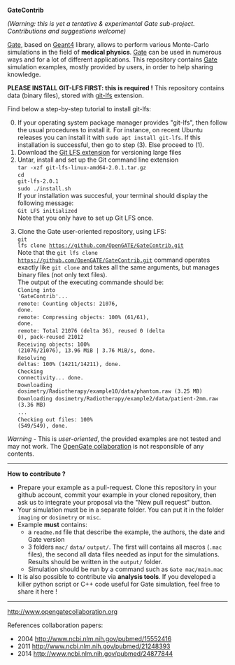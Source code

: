 **GateContrib**

*(Warning: this is yet a tentative & experimental Gate sub-project. Contributions and suggestions welcome)*

[Gate](https://github.com/OpenGATE/Gate), based on [Geant4](https://geant4.web.cern.ch) library, allows to perform various Monte-Carlo simulations in the field of **medical physics**. [Gate](https://github.com/OpenGATE/Gate) can be used in numerous ways and for a lot of different applications. This repository contains [Gate](https://github.com/OpenGATE/Gate) simulation examples, mostly provided by users, in order to help sharing knowledge.

**PLEASE INSTALL GIT-LFS FIRST: this is required !**
This repository contains data (binary files), stored with [git-lfs](https://git-lfs.github.com/) extension. 

Find below a step-by-step tutorial to install git-lfs:

0. If your operating system package manager provides "git-lfs", then follow the usual procedures to install it. For instance, on recent Ubuntu releases you can install it with `sudo apt install git-lfs`. If this installation is successful, then go to step (3). Else proceed to (1).
1. Download the [Git LFS extension](https://github.com/git-lfs/git-lfs/releases/download/v2.0.1/git-lfs-linux-amd64-2.0.1.tar.gz) for versioning large files
2. Untar, install and set up the Git command line extension<br>
<code>tar -xzf git-lfs-linux-amd64-2.0.1.tar.gz</code><br>
<code>cd git-lfs-2.0.1</code><br>
<code>sudo ./install.sh</code><br>
If your installation was succesful, your terminal should display the following message:<br>
<code>Git LFS initialized</code><br>
Note that you only have to set up Git LFS once. 
3) Clone the Gate user-oriented repository, using LFS:<br>
<code>git lfs clone https://github.com/OpenGATE/GateContrib.git</code><br>
Note that the <code>git lfs clone https://github.com/OpenGATE/GateContrib.git</code> command operates exactly like <code>git clone</code> and takes all the same arguments, but manages binary files (not only text files).<br>
The output of the executing commande should be:<br>
<code>Cloning into 'GateContrib'...</code><br>
<code>remote: Counting objects: 21076, done.</code><br>
<code>remote: Compressing objects: 100% (61/61), done.</code><br>
<code>remote: Total 21076 (delta 36), reused 0 (delta 0), pack-reused 21012</code><br>
<code>Receiving objects: 100% (21076/21076), 13.96 MiB | 3.76 MiB/s, done.</code><br>
<code>Resolving deltas: 100% (14211/14211), done.</code><br> 
<code>Checking connectivity... done.</code><br>
<code>Downloading dosimetry/Radiotherapy/example10/data/phantom.raw (3.25 MB)</code><br>
<code>Downloading dosimetry/Radiotherapy/example2/data/patient-2mm.raw (3.36 MB)</code><br>
<code>...</code><br>
<code>Checking out files: 100% (549/549), done.</code><br>
 
*Warning* - This is *user-oriented*, the provided examples are not tested and may not work. The [OpenGate collaboration](http://www.opengatecollaboration.org/) is not responsible of any contents.

----
**How to contribute ?**
* Prepare your example as a pull-request. Clone this repository in your github account, commit your example in your cloned repository, then ask us to integrate your proposal via the "New pull request" button. 
* Your simulation must be in a separate folder. You can put it in the folder `imaging` or `dosimetry` or `misc`. 
* Example **must** contains:
  * a `readme.md` file that describe the example, the authors, the date and Gate version
  * 3 folders `mac/` `data/` `output/`. The first will contains all macros (`.mac` files), the second all data files needed as input for the simulations. Results should be written in the `output/` folder. 
  * Simulation should be run by a command such as `Gate mac/main.mac` 
* It is also possible to contribute via **analysis tools**. If you developed a killer python script or C++ code useful for Gate simulation, feel free to share it here !



----
http://www.opengatecollaboration.org

References collaboration papers:
* 2004 http://www.ncbi.nlm.nih.gov/pubmed/15552416
* 2011 http://www.ncbi.nlm.nih.gov/pubmed/21248393
* 2014 http://www.ncbi.nlm.nih.gov/pubmed/24877844

